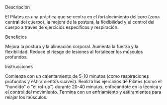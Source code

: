 Descripción

El Pilates es una práctica que se centra en el fortalecimiento del core (zona central del cuerpo), la mejora de la postura, la flexibilidad y el control del cuerpo a través de ejercicios específicos y respiración.

Beneficios

Mejora la postura y la alineación corporal.
Aumenta la fuerza y la flexibilidad.
Reduce el riesgo de lesiones al fortalecer los músculos profundos.

Instrucciones

Comienza con un calentamiento de 5-10 minutos (como respiraciones profundas y estiramientos suaves).
Realiza los ejercicios de Pilates (como el "hundido" o "el rol-up") durante 20-40 minutos, enfocándote en la técnica y el control del movimiento.
Termina con un enfriamiento y estiramientos para relajar los músculos.
